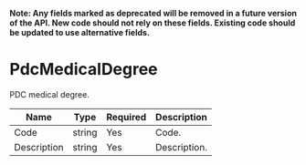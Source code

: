 **Note: Any fields marked as deprecated will be removed in a future version of the API. New code should not rely on these fields. Existing code should be updated to use alternative fields.**

# PdcMedicalDegree

PDC medical degree.

| Name | Type | Required | Description |
| - | - | - | - |
| Code | string | Yes | Code. |
| Description | string | Yes | Description. |
